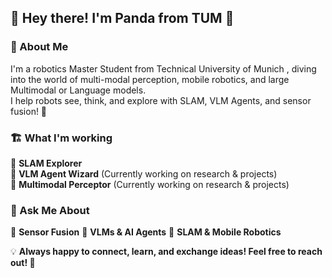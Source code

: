 ## 🐼 Hey there! I'm Panda from TUM 👋  

### 🚀 About Me  
I'm a robotics Master Student from Technical University of Munich , diving into the world of multi-modal perception, mobile robotics, and large Multimodal or Language models.  
I help robots see, think, and explore with SLAM, VLM Agents, and sensor fusion! 🤖  

### 🏗️ What I'm working
🔹 **SLAM Explorer**    
🔹 **VLM Agent Wizard**   (Currently working on research & projects)  
🔹 **Multimodal Perceptor**   (Currently working on research & projects)  
  
### 💬 Ask Me About  
📡 **Sensor Fusion** 🧠 **VLMs & AI Agents** 🚀 **SLAM & Mobile Robotics**  

💡 **Always happy to connect, learn, and exchange ideas! Feel free to reach out! 🤝** 
